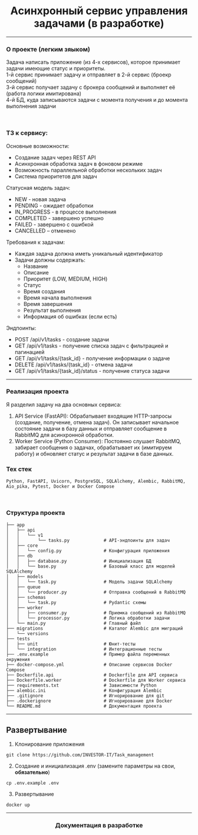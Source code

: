 <h1 align="center">Aсинхронный сервис управления задачами (в разработке)</h1>

---

### О проекте (легким зяыком)
Задача написать приложение (из 4-х сервисов), которое принимает задачи имеющие
статус и приоритеты.<br>
1-й сервис принимает задачу и отправляет в 2-й сервис (броекр сообщений)<br>
3-й сервис получает задачу с брокера сообщений и выполняет её (работа логики имитирована)<br>
4-й БД, куда записываются задачи с момента получения и до момента выполнения задачи<br>

</br>

### ТЗ к сервису:
Основные возможности:
-	Создание задач через REST API
-	Асинхронная обработка задач в фоновом режиме
-	Возможность параллельной обработки нескольких задач
-	Система приоритетов для задач

Статусная модель задач:
-	NEW - новая задача
-	PENDING - ожидает обработки
-	IN_PROGRESS - в процессе выполнения
-	COMPLETED - завершено успешно
-	FAILED - завершено с ошибкой
-	CANCELLED – отменено

Требования к задачам:
-	Каждая задача должна иметь уникальный идентификатор
-	Задачи должны содержать:
	-	Название
	-	Описание
    -	Приоритет (LOW, MEDIUM, HIGH)
    -	Cтатус
    -	Время создания
    -	Время начала выполнения
    -	Время завершения
    -	Результат выполнения
    -	Информация об ошибках (если есть)

Эндпоинты:
-	POST /api/v1/tasks - создание задачи
-	GET /api/v1/tasks - получение списка задач с фильтрацией и пагинацией
-	GET /api/v1/tasks/{task_id} - получение информации о задаче
-	DELETE /api/v1/tasks/{task_id} - отмена задачи
-	GET /api/v1/tasks/{task_id}/status - получение статуса задачи

---

### Реализация проекта
Я разделил задачу на два основных сервиса:<br>
1. API Service (FastAPI): Обрабатывает входящие HTTP-запросы (создание, получение, отмена задач). Он записывает начальное состояние задачи в базу данных и отправляет сообщение в RabbitMQ для асинхронной обработки.
2. Worker Service (Python Consumer): Постоянно слушает RabbitMQ, забирает сообщения о задачах, обрабатывает их (имитируем работу) и обновляет статус и результат задачи в базе данных.


### Тех стек
`Python, FastAPI, Uvicorn, PostgreSQL, SQLAlchemy, Alembic, RabbitMQ, Aio_pika, Pytest, Docker и Docker Compose`

</br>

### Структура проекта
```
├── app
│   ├── api
│   │   └── v1
│   │       └── tasks.py             # API-эндпоинты для задач
│   ├── core
│   │   └── config.py                # Конфигурация приложения
│   ├── db
│   │   ├── database.py              # Инициализация БД
│   │   └── base.py                  # Базовый класс для моделей SQLAlchemy
│   ├── models
│   │   └── task.py                  # Модель задачи SQLAlchemy
│   ├── queue
│   │   └── producer.py              # Отправка сообщений в RabbitMQ
│   ├── schemas
│   │   └── task.py                  # Pydantic схемы 
│   ├── worker
│   │   ├── consumer.py              # Приемка сообщений из RabbitMQ
│   │   └── processor.py             # Логика обработки задачи
│   └── main.py                      # Главный файл
├── migrations                       # Каталог Alembic для миграций
│   └── versions
├── tests
│   ├── unit                         # Юнит-тесты
│   └── integration                  # Интеграционные тесты
├── .env.example                     # Пример файла переменных окружения
├── docker-compose.yml               # Описание сервисов Docker Compose
├── Dockerfile.api                   # Dockerfile для API сервиса
├── Dockerfile.worker                # Dockerfile для Worker сервиса
├── requirements.txt                 # Зависимости Python
├── alembic.ini                      # Конфигурация Alembic
├── .gitignore                       # Игнорирование для git
├── .dockerignore                    # Игнорирование для Docker
└── README.md                        # Документация проекта
```

---

## Развертывание 

1. Клонирование приложения
```
git clone https://github.com/INVESTOR-IT/Task_management
```

2. Создание и инициализация .env (замените параметры на свои, __обязательно__)
```
cp .env.example .env
```

3. Развертывание
```
docker up
```

___

<h3 align="center">Документация в разработке</h3>